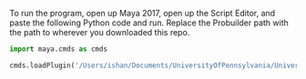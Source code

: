 To run the program, open up Maya 2017, open up the Script Editor, and paste the following Python code and run.
Replace the Probuilder path with the path to wherever you downloaded this repo.

```python
import maya.cmds as cmds

cmds.loadPlugin('/Users/ishan/Documents/UniversityOfPennsylvania/UniversityOfPennsylvania/Spring2018/CIS660/ProBuilder/ProBuilder.py')

```